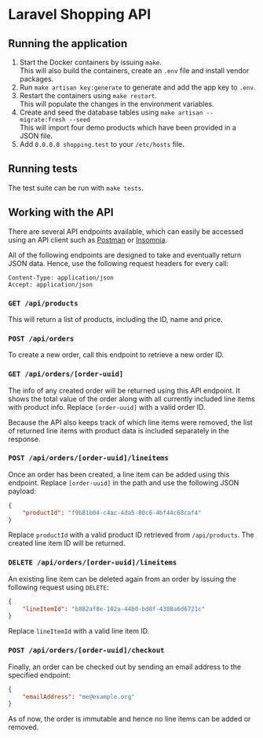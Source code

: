 # Laravel Shopping API

## Running the application

1. Start the Docker containers by issuing `make`.  
   This will also build the containers, create an `.env` file and install vendor packages.
1. Run `make artisan key:generate` to generate and add the app key to `.env`.
1. Restart the containers using `make restart`.  
   This will populate the changes in the environment variables.
1. Create and seed the database tables using `make artisan -- migrate:fresh --seed`  
   This will import four demo products which have been provided in a JSON file.
1. Add `0.0.0.0 shopping.test` to your `/etc/hosts` file.

## Running tests

The test suite can be run with `make tests`.

## Working with the API

There are several API endpoints available, which can easily be accessed using an API client such as [Postman](https://www.getpostman.com/) or [Insomnia](https://insomnia.rest/).

All of the following endpoints are designed to take and eventually return JSON data. Hence, use the following request headers for every call:

```
Content-Type: application/json
Accept: application/json
```

### `GET /api/products`

This will return a list of products, including the ID, name and price.

### `POST /api/orders`

To create a new order, call this endpoint to retrieve a new order ID.

### `GET /api/orders/[order-uuid]`

The info of any created order will be returned using this API endpoint. It shows the total value of the order along with all currently included line items with product info. Replace `[order-uuid]` with a valid order ID.

Because the API also keeps track of which line items were removed, the list of returned line items with product data is included separately in the response.

### `POST /api/orders/[order-uuid]/lineitems`

Once an order has been created, a line item can be added using this endpoint. Replace `[order-uuid]` in the path and use the following JSON payload:

```json
{
    "productId": "f9b81b04-c4ac-4da5-80c6-4bf44c68caf4"
}
```

Replace `productId` with a valid product ID retrieved from `/api/products`. The created line item ID will be returned.

### `DELETE /api/orders/[order-uuid]/lineitems`

An existing line item can be deleted again from an order by issuing the following request using `DELETE`:

```json
{
    "lineItemId": "b882af8e-102a-44b0-bd8f-4388a6d6721c"
}
```

Replace `lineItemId` with a valid line item ID.

### `POST /api/orders/[order-uuid]/checkout`

Finally, an order can be checked out by sending an email address to the specified endpoint:

```json
{
    "emailAddress": "me@example.org"
}
```

As of now, the order is immutable and hence no line items can be added or removed.
